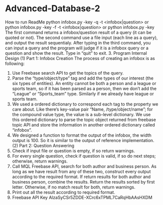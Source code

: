 # Advanced-Database-2

How to run
ReadMe
python infobox.py -key <Freebase API key> -q <query> -t <infobox|question>
or python infobox.py -key <Freebase API key> -f <file of queries> -t <infobox|question> or python infobox.py -key <Freebase API key>
The first command returns a infobox/question result of a query (it can be quoted or not).
The second command use a file input (each line as a query), and output the result sequentialy.
After typing in the third command, you can input a query and the program will judge if it is a infobox query or a question and show the result. Type in
“quit” to exit.
3. Program Internal Design
(1) Part 1: Infobox Creation
The process of creating an infobox is as following:
1. Use Freebase search API to get the topics of the query.
2. Parse the “type/object/type” tag and add the types of our interest (the six
types of entities). An entity cannot be both a person and a league or sports team, so if it has been parsed as a person, then we don’t add the “League” or “Sports_team” type. Similarly if we already have league or sports team.
3. We used a ordered dictionary to correspond each tag to the property we care about. Like there’s key-value pair “Name, /type/object/name”; for the compound value type, the value is a sub-level dictionary. We use this ordered dictionary to parse the topic object returned from freebase topic API and store the information in another ordered dictionary called “infobox”.
4. We designed a function to format the output of the infobox, the width output is 100. So it is similar to the output of reference implementation.
(2) Part 2: Question Answering
1. Check if input file or question is empty, if so return warnings.
2. For every single question, check if question is valid, if so do next steps; otherwise, return warnings.
3. Call MQL Freebase API, search for both author and business person. As long as we have result from any of these two, construct every output according to the required format. If return results for both author and business person, combine the results. Return the results sorted by first letter. Otherwise, if no match result for both, return warnings.
4. Print out all the result according to required format.
4. Freebase API Key AIzaSyCSr5ZDDE-XCrc6xTPML7CaRqHbAAsHXDM
